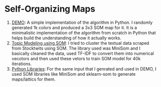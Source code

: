 # Self-Organizing Maps


1. [DEMO](https://github.com/anshulrao/som/blob/master/notebooks/DEMO.ipynb): A simple implementation  of the algorithm in Python. I randomly generated 1k 
colors and produced a 3x3 SOM map for it. It is a minimalistic implementation of the algorithm from scratch in Python that helps build the 
understanding of how it actually works.
2. [Topic Modeling using SOM](https://github.com/anshulrao/som/blob/master/notebooks/Topic%20Modeling%20using%20SOM.ipynb): I tried to cluster the textual data
scraped from Stocktwits using SOM. The library used was MiniSom and I basically cleaned the data, used TF-IDF to convert them into numerical vecotors and then
used these vetors to train SOM model for 40k iterations.
3. [Python Libraries](https://github.com/anshulrao/som/blob/master/notebooks/minisom%20and%20sklearn-som.ipynb): For the same input that I genrated and used in DEMO, I used
SOM libraries like MiniSom and sklearn-som to generate maps/lattics for them. 
